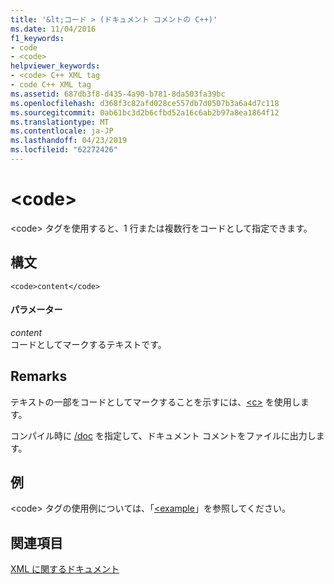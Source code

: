 ```yaml
---
title: '&lt;コード > (ドキュメント コメントの C++)'
ms.date: 11/04/2016
f1_keywords:
- code
- <code>
helpviewer_keywords:
- <code> C++ XML tag
- code C++ XML tag
ms.assetid: 687db3f8-d435-4a90-b781-8da503fa39bc
ms.openlocfilehash: d368f3c82afd028ce557db7d0507b3a6a4d7c118
ms.sourcegitcommit: 0ab61bc3d2b6cfbd52a16c6ab2b97a8ea1864f12
ms.translationtype: MT
ms.contentlocale: ja-JP
ms.lasthandoff: 04/23/2019
ms.locfileid: "62272426"
---
```

# <a name="ltcodegt"></a>&lt;code&gt;

\<code> タグを使用すると、1 行または複数行をコードとして指定できます。

## <a name="syntax"></a>構文

```
<code>content</code>
```

#### <a name="parameters"></a>パラメーター

*content*<br/>
コードとしてマークするテキストです。

## <a name="remarks"></a>Remarks

テキストの一部をコードとしてマークすることを示すには、[\<c>](c-visual-cpp.md) を使用します。

コンパイル時に [/doc](doc-process-documentation-comments-c-cpp.md) を指定して、ドキュメント コメントをファイルに出力します。

## <a name="example"></a>例

\<code> タグの使用例については、「[\<example](example-visual-cpp.md)」を参照してください。

## <a name="see-also"></a>関連項目

[XML に関するドキュメント](xml-documentation-visual-cpp.md)